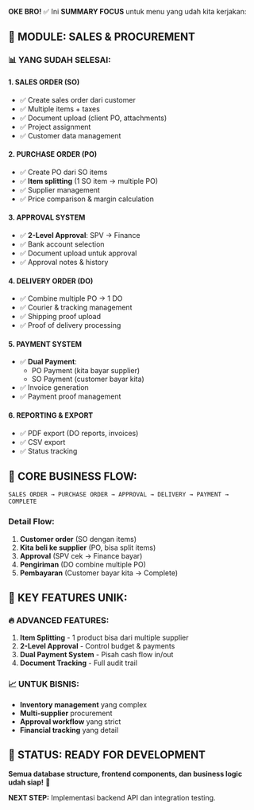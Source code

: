**OKE BRO!** ✅ Ini **SUMMARY FOCUS** untuk menu yang udah kita kerjakan:

## **🎯 MODULE: SALES & PROCUREMENT**

### **📊 YANG SUDAH SELESAI:**

#### **1. SALES ORDER (SO)**

- ✅ Create sales order dari customer
- ✅ Multiple items + taxes
- ✅ Document upload (client PO, attachments)
- ✅ Project assignment
- ✅ Customer data management

#### **2. PURCHASE ORDER (PO)**

- ✅ Create PO dari SO items
- ✅ **Item splitting** (1 SO item → multiple PO)
- ✅ Supplier management
- ✅ Price comparison & margin calculation

#### **3. APPROVAL SYSTEM**

- ✅ **2-Level Approval**: SPV → Finance
- ✅ Bank account selection
- ✅ Document upload untuk approval
- ✅ Approval notes & history

#### **4. DELIVERY ORDER (DO)**

- ✅ Combine multiple PO → 1 DO
- ✅ Courier & tracking management
- ✅ Shipping proof upload
- ✅ Proof of delivery processing

#### **5. PAYMENT SYSTEM**

- ✅ **Dual Payment**:
  - PO Payment (kita bayar supplier)
  - SO Payment (customer bayar kita)
- ✅ Invoice generation
- ✅ Payment proof management

#### **6. REPORTING & EXPORT**

- ✅ PDF export (DO reports, invoices)
- ✅ CSV export
- ✅ Status tracking

## **🎯 CORE BUSINESS FLOW:**

```
SALES ORDER → PURCHASE ORDER → APPROVAL → DELIVERY → PAYMENT → COMPLETE
```

### **Detail Flow:**

1. **Customer order** (SO dengan items)
2. **Kita beli ke supplier** (PO, bisa split items)
3. **Approval** (SPV cek → Finance bayar)
4. **Pengiriman** (DO combine multiple PO)
5. **Pembayaran** (Customer bayar kita → Complete)

## **🎯 KEY FEATURES UNIK:**

### **🔥 ADVANCED FEATURES:**

1. **Item Splitting** - 1 product bisa dari multiple supplier
2. **2-Level Approval** - Control budget & payments
3. **Dual Payment System** - Pisah cash flow in/out
4. **Document Tracking** - Full audit trail

### **📈 UNTUK BISNIS:**

- **Inventory management** yang complex
- **Multi-supplier** procurement
- **Approval workflow** yang strict
- **Financial tracking** yang detail

## **🎯 STATUS: READY FOR DEVELOPMENT**

**Semua database structure, frontend components, dan business logic udah siap!** 🚀

**NEXT STEP:** Implementasi backend API dan integration testing.
